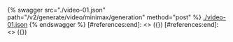 [#references:start]: <> ({ "template": "openapi" })
[#references:start]: <> ({ "template": "openapi" })
{% swagger src="./video-01.json" path="/v2/generate/video/minimax/generation" method="post" %}
[./video-01.json](./video-01.json)
{% endswagger %}
[#references:end]: <> ({})
[#references:end]: <> ({})